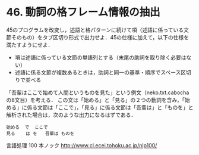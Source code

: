# 46. 動詞の格フレーム情報の抽出

45のプログラムを改変し，述語と格パターンに続けて項（述語に係っている文節そのもの）をタブ区切り形式で出力せよ．45の仕様に加えて，以下の仕様を満たすようにせよ．

* 項は述語に係っている文節の単語列とする（末尾の助詞を取り除く必要はない）
* 述語に係る文節が複数あるときは，助詞と同一の基準・順序でスペース区切りで並べる

「吾輩はここで始めて人間というものを見た」という例文（neko.txt.cabochaの8文目）を考える． この文は「始める」と「見る」の２つの動詞を含み，「始める」に係る文節は「ここで」，「見る」に係る文節は「吾輩は」と「ものを」と解析された場合は，次のような出力になるはずである．

```
始める  で  ここで
見る    は を   吾輩は ものを
```

言語処理 100 本ノック http://www.cl.ecei.tohoku.ac.jp/nlp100/
